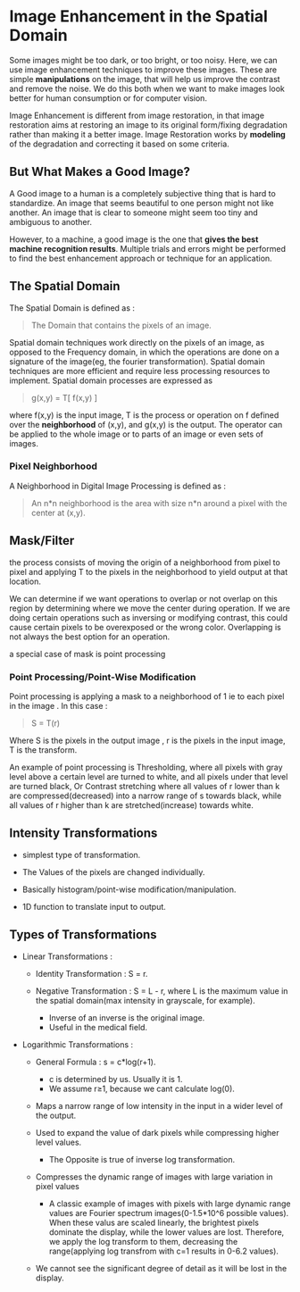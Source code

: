 # Image Enhancement in the Spatial Domain

Some images might be too dark, or too bright, or too noisy. Here, we can
use image enhancement techniques to improve these images. These are simple
**manipulations** on the image, that will help us improve the contrast and remove the noise.
We do this both when we want to make images look better for human consumption
or for computer vision.

Image Enhancement is different from image restoration, in that image restoration
aims at restoring an image to its original form/fixing degradation
rather than making it a better image. Image Restoration works by
**modeling** of the degradation and correcting it based on some criteria.

## But What Makes a Good Image?

A Good image to a human is a completely subjective thing that is hard 
to standardize. An image that seems beautiful to one person might 
not like another. An image that is clear to someone might seem too 
tiny and ambiguous to another.

However, to a machine, a good image is the one 
that **gives the best machine recognition results**.
Multiple trials and errors might be performed to find the best 
enhancement approach or technique for an application.

## The Spatial Domain 

The Spatial Domain is defined as :

> The Domain that contains the pixels of an image.

Spatial domain techniques work directly on the pixels of an image, as 
opposed to the Frequency domain, in which the operations are done 
on a signature of the image(eg, the fourier transformation).
Spatial domain techniques are more efficient and require less processing
resources to implement. Spatial domain processes are expressed as

> g(x,y) = T\[ f(x,y) \]

where f(x,y) is the input image, T is the process or operation on 
f defined over the **neighborhood** of (x,y), and g(x,y) is the output. The
operator can be applied to the whole image or to parts of an image or 
even sets of images.

### Pixel Neighborhood

A Neighborhood in Digital Image Processing is defined as :

> An n\*n neighborhood is the area with size n\*n around a pixel with the 
center at (x,y). 


## Mask/Filter

the process consists of moving the origin of a neighborhood from pixel 
to pixel and applying T to the pixels in the neighborhood to yield output
at that location. 

We can determine if we want operations to overlap or not
overlap on this region by determining where we move the center during
operation. If we are doing certain operations such as inversing or 
modifying contrast, this could cause certain pixels to be overexposed 
or the wrong color. Overlapping is not always the best option for 
an operation.

a special case of mask is point processing

### Point Processing/Point-Wise Modification

Point processing is applying a mask to a neighborhood of 1 ie to each 
pixel in the image . In this case :

> S = T\(r\)

Where S is the pixels in the output image , r 
is the pixels in the input image, T is the transform.

An example of point processing is Thresholding, where all pixels with gray level 
above a certain level are turned to white, and all pixels under that 
level are turned black, Or Contrast stretching where all values of r lower than k are 
compressed(decreased) into a narrow range of s towards black, while all
values of r higher than k are stretched(increase) towards white.


## Intensity Transformations 

- simplest type of transformation.

- The Values of the pixels are changed individually.

- Basically histogram/point-wise modification/manipulation.

- 1D function to translate input to output.


## Types of Transformations

- Linear Transformations :
  - Identity Transformation : S = r.

  - Negative Transformation : S = L - r, where L is the maximum value in 
  the spatial domain(max intensity in grayscale, for example).
    - Inverse of an inverse is the original image.
    - Useful in the medical field.

- Logarithmic Transformations :

  - General Formula : s = c*log\(r+1).
    - c is determined by us. Usually it is 1.
	- We assume r&ge;1, because we cant calculate log(0).
  
  - Maps a narrow range of low intensity in the input in a wider level 
   of the output.
   
  - Used to expand the value of dark pixels while compressing higher level 
	values.
	- The Opposite is true of inverse log transformation.

  - Compresses the dynamic range of images with large variation in pixel
  values
    - A classic example of images with pixels with large dynamic range values
     are Fourier spectrum images(0-1.5*10^6 possible values). When these valus
     are scaled linearly, the brightest pixels dominate the display, while 
     the lower values are lost. Therefore, we apply the log transform 
     to them, decreasing the range(applying log transfrom with c=1 results
     in 0-6.2 values).
     
  - We cannot see the significant degree of detail as it will be lost 
  in the display.
